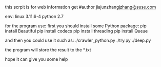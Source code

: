 this scrpit is for web information get
#author jiajunzhang<jzhang@suse.com>

env:
linux 3.11.6-4
python 2.7

for the program use:
first you should install some Python package:
pip install Beautiful 
pip install codecs
pip install threading
pip install Queue

and then you could use it such as:
./crawler_python.py
./try.py
./deep.py

the program will store the result to the \*.txt
 
hope it can give you some help
